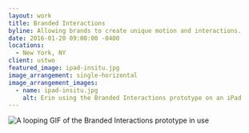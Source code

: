 ```yaml
---
layout: work
title: Branded Interactions
byline: Allowing brands to create unique motion and interactions.
date: 2016-01-20 09:00:00 -0400
locations:
  - New York, NY
client: ustwo
featured_image: ipad-insitu.jpg
image_arrangement: single-horizontal
image_arrangement_images:
  - name: ipad-insitu.jpg
    alt: Erin using the Branded Interactions prototype on an iPad
---
```


<img data-src="{{ site.url }}/assets/work/branded-interactions/branded-interactions-demo.gif" alt="A looping GIF of the Branded Interactions prototype in use">
